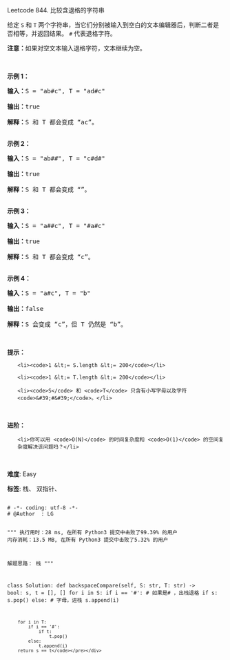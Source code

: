 Leetcode 844. 比较含退格的字符串
<p>给定 <code>S</code> 和 <code>T</code> 两个字符串，当它们分别被输入到空白的文本编辑器后，判断二者是否相等，并返回结果。 <code>#</code> 代表退格字符。</p>


<p><strong>注意：</strong>如果对空文本输入退格字符，文本继续为空。</p>



<p>&nbsp;</p>



<p><strong>示例 1：</strong></p>



<pre><strong>输入：</strong>S = &quot;ab#c&quot;, T = &quot;ad#c&quot;

<strong>输出：</strong>true

<strong>解释：</strong>S 和 T 都会变成 &ldquo;ac&rdquo;。

</pre>



<p><strong>示例 2：</strong></p>



<pre><strong>输入：</strong>S = &quot;ab##&quot;, T = &quot;c#d#&quot;

<strong>输出：</strong>true

<strong>解释：</strong>S 和 T 都会变成 &ldquo;&rdquo;。

</pre>



<p><strong>示例 3：</strong></p>



<pre><strong>输入：</strong>S = &quot;a##c&quot;, T = &quot;#a#c&quot;

<strong>输出：</strong>true

<strong>解释：</strong>S 和 T 都会变成 &ldquo;c&rdquo;。

</pre>



<p><strong>示例 4：</strong></p>



<pre><strong>输入：</strong>S = &quot;a#c&quot;, T = &quot;b&quot;

<strong>输出：</strong>false

<strong>解释：</strong>S 会变成 &ldquo;c&rdquo;，但 T 仍然是 &ldquo;b&rdquo;。</pre>



<p>&nbsp;</p>



<p><strong>提示：</strong></p>



<ol>

	<li><code>1 &lt;= S.length &lt;= 200</code></li>

	<li><code>1 &lt;= T.length &lt;= 200</code></li>

	<li><code>S</code> 和 <code>T</code> 只含有小写字母以及字符 <code>&#39;#&#39;</code>。</li>

</ol>



<p>&nbsp;</p>



<p><strong>进阶：</strong></p>



<ul>

	<li>你可以用 <code>O(N)</code> 的时间复杂度和 <code>O(1)</code> 的空间复杂度解决该问题吗？</li>

</ul>



<p>&nbsp;</p>





 **难度**: Easy



 **标签**: 栈、 双指针、 





<div class="hcb_wrap">
<pre class="prism undefined-numbers lang-python" data-lang="Python"><code>
# -*- coding: utf-8 -*-
# @Author  : LG

"""
执行用时：28 ms, 在所有 Python3 提交中击败了99.39% 的用户
内存消耗：13.5 MB, 在所有 Python3 提交中击败了5.32% 的用户

解题思路：
    栈
"""

class Solution:
    def backspaceCompare(self, S: str, T: str) -> bool:
        s, t = [], []
        for i in S:
            if i == '#':    # 如果是# ，出栈退格
                if s:
                    s.pop()
            else:           # 字母，进栈
                s.append(i)

        for i in T:
            if i == '#':
                if t:
                    t.pop()
            else:
                t.append(i)
        return s == t</code></pre></div>
